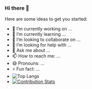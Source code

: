 ### Hi there 👋


Here are some ideas to get you started:

- 🔭 I’m currently working on ...
- 🌱 I’m currently learning ...
- 👯 I’m looking to collaborate on ...
- 🤔 I’m looking for help with ...
- 💬 Ask me about ...
- 📫 How to reach me: ...
- 😄 Pronouns: ...
- ⚡ Fun fact: ...
- ![Top Langs](https://github-readme-stats.vercel.app/api?username=andishmandsaadi&count_private=true&show_icons=true&theme=radical)
- [![Contribution Stats](https://github-contribution-stats.vercel.app/api/?username=andishmandsaadi)](https://github.com/andishmandsaadi/github-contribution-stats/)
